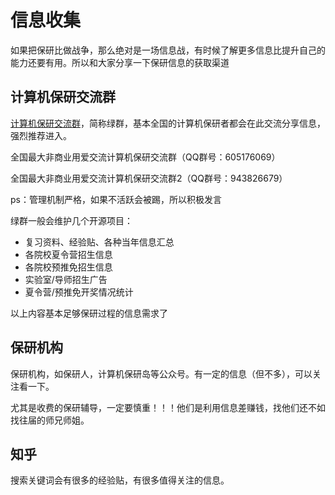 # 信息收集

如果把保研比做战争，那么绝对是一场信息战，有时候了解更多信息比提升自己的能力还要有用。所以和大家分享一下保研信息的获取渠道

## 计算机保研交流群

[计算机保研交流群](https://github.com/CS-BAOYAN)，简称绿群，基本全国的计算机保研者都会在此交流分享信息，强烈推荐进入。

全国最大非商业用爱交流计算机保研交流群（QQ群号：605176069）

全国最大非商业用爱交流计算机保研交流群2（QQ群号：943826679）

ps：管理机制严格，如果不活跃会被踢，所以积极发言

绿群一般会维护几个开源项目：

- 复习资料、经验贴、各种当年信息汇总
- 各院校夏令营招生信息
- 各院校预推免招生信息
- 实验室/导师招生广告
- 夏令营/预推免开奖情况统计

以上内容基本足够保研过程的信息需求了

## 保研机构

保研机构，如保研人，计算机保研岛等公众号。有一定的信息（但不多），可以关注看一下。

尤其是收费的保研辅导，一定要慎重！！！他们是利用信息差赚钱，找他们还不如找往届的师兄师姐。

## 知乎

搜索关键词会有很多的经验贴，有很多值得关注的信息。

